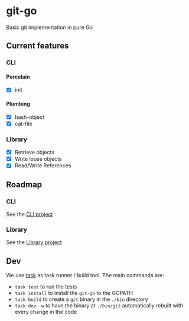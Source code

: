 # git-go

Basic git implementation in pure Go

## Current features

### CLI

#### Porcelain

- [x] init

#### Plumbing

- [x] hash-object
- [x] cat-file

### Library

- [x] Retrieve objects
- [x] Write loose objects
- [x] Read/Write References

## Roadmap

### CLI

See the [CLI project](https://github.com/Nivl/git-go/projects/2)

### Library

See the [Library project](https://github.com/Nivl/git-go/projects/1)

## Dev

We use [task](https://github.com/go-task/task) as task runner / build
tool. The main commands are:

- `task test` to run the tests
- `task install` to install the `git-go` to the GOPATH
- `task build` to create a `git` binary in the `./bin` directory
- `task dev -w` to have the binary at `./bin/git` automatically rebuilt with every change in the code
